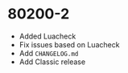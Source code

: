 # 80200-2

  - Added Luacheck
  - Fix issues based on Luacheck
  - Add `CHANGELOG.md`
  - Add Classic release

